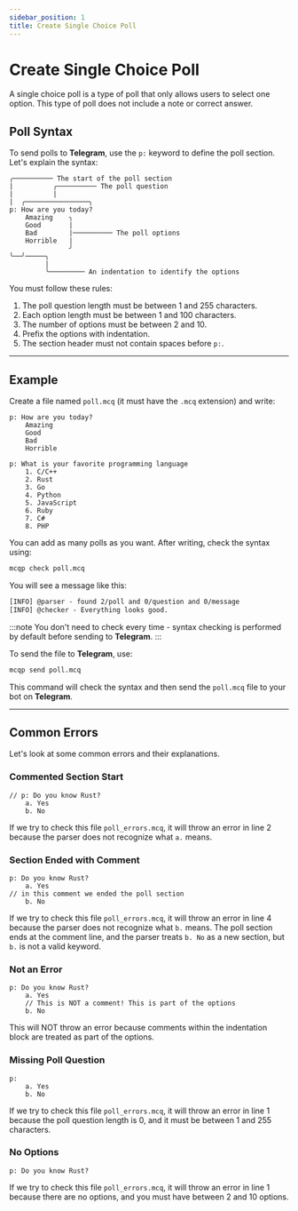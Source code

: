 ```yaml
---
sidebar_position: 1
title: Create Single Choice Poll
---
```


# Create Single Choice Poll
A single choice poll is a type of poll that only allows users to select one option. 
This type of poll does not include a note or correct answer.

## Poll Syntax
To send polls to **Telegram**, use the `p:` keyword to define the poll section. Let's explain the syntax:
```mcq
╭────────── The start of the poll section
|          ╭────────── The poll question
|          |
|  ╭────────────────╮
p: How are you today?
    Amazing    ╮
    Good       |
    Bad        |────────── The poll options
    Horrible   |
               ╯ 
╰──╯─────╮
         |
         ╰───────── An indentation to identify the options
```
You must follow these rules:
1. The poll question length must be between 1 and 255 characters.
2. Each option length must be between 1 and 100 characters.
3. The number of options must be between 2 and 10.
4. Prefix the options with indentation.
5. The section header must not contain spaces before `p:`.

---
## Example
Create a file named `poll.mcq` (it must have the `.mcq` extension) and write:
```mcq title="poll.mcq" showLineNumbers
p: How are you today?
    Amazing
    Good
    Bad
    Horrible

p: What is your favorite programming language
    1. C/C++
    2. Rust
    3. Go
    4. Python
    5. JavaScript
    6. Ruby
    7. C#
    8. PHP
```
You can add as many polls as you want. After writing, check the syntax using:
```bash
mcqp check poll.mcq
```
You will see a message like this:
```txt
[INFO] @parser - found 2/poll and 0/question and 0/message
[INFO] @checker - Everything looks good.
```
:::note
You don't need to check every time - syntax checking is performed by default before sending to **Telegram**.
:::

To send the file to **Telegram**, use:
```bash
mcqp send poll.mcq
```
This command will check the syntax and then send the `poll.mcq` file to your bot on **Telegram**.

---
## Common Errors
Let's look at some common errors and their explanations.

### Commented Section Start
```mcq title="poll_errors.mcq" showLineNumbers
// p: Do you know Rust?
    a. Yes
    b. No
```
If we try to check this file `poll_errors.mcq`, it will throw an error in line 2
because the parser does not recognize what `a.` means.

### Section Ended with Comment
```mcq title="poll_errors.mcq" showLineNumbers
p: Do you know Rust?
    a. Yes
// in this comment we ended the poll section
    b. No
```
If we try to check this file `poll_errors.mcq`, it will throw an error in line 4
because the parser does not recognize what `b.` means. The poll section ends at the comment line,
and the parser treats `b. No` as a new section, but `b.` is not a valid keyword.

### Not an Error
```mcq title="poll_errors.mcq" showLineNumbers
p: Do you know Rust?
    a. Yes
    // This is NOT a comment! This is part of the options
    b. No
```
This will NOT throw an error because comments within the indentation block are treated as part of the options.

### Missing Poll Question
```mcq title="poll_errors.mcq" showLineNumbers
p: 
    a. Yes
    b. No
```
If we try to check this file `poll_errors.mcq`, it will throw an error in line 1
because the poll question length is 0, and it must be between 1 and 255 characters.

### No Options
```mcq title="poll_errors.mcq" showLineNumbers
p: Do you know Rust?
```
If we try to check this file `poll_errors.mcq`, it will throw an error in line 1
because there are no options, and you must have between 2 and 10 options.